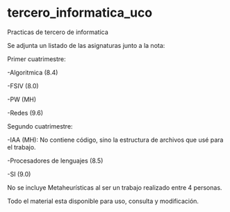 # tercero_informatica_uco
Practicas de tercero de informatica

Se adjunta un listado de las asignaturas junto a la nota:

Primer cuatrimestre:

  -Algoritmica (8.4)
  
  -FSIV (8.0)
  
  -PW (MH)
  
  -Redes (9.6)
  
Segundo cuatrimestre:

  -IAA (MH): No contiene código, sino la estructura de archivos que usé para el trabajo.
  
  -Procesadores de lenguajes (8.5)
 
  -SI (9.0)
  
  
 No se incluye Metaheurísticas al ser un trabajo realizado entre 4 personas.
 
 Todo el material esta disponible para uso, consulta y modificación.
 
 
